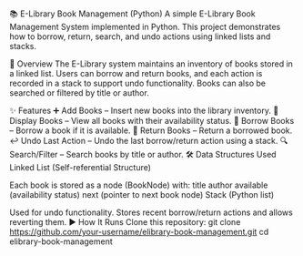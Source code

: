 📚 E-Library Book Management (Python)
A simple E-Library Book Management System implemented in Python.
This project demonstrates how to borrow, return, search, and undo actions using linked lists and stacks.

📌 Overview
The E-Library system maintains an inventory of books stored in a linked list.
Users can borrow and return books, and each action is recorded in a stack to support undo functionality.
Books can also be searched or filtered by title or author.

✨ Features
➕ Add Books – Insert new books into the library inventory.
📖 Display Books – View all books with their availability status.
📕 Borrow Books – Borrow a book if it is available.
📗 Return Books – Return a borrowed book.
↩️ Undo Last Action – Undo the last borrow/return action using a stack.
🔍 Search/Filter – Search books by title or author.
🛠 Data Structures Used
Linked List (Self-referential Structure)

Each book is stored as a node (BookNode) with:
title
author
available (availability status)
next (pointer to next book node)
Stack (Python list)

Used for undo functionality.
Stores recent borrow/return actions and allows reverting them.
▶️ How It Runs
Clone this repository:
git clone https://github.com/your-username/elibrary-book-management.git
cd elibrary-book-management

